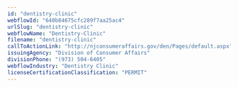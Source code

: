 ```yaml
---
id: "dentistry-clinic"
webflowId: "640b84675cfc289f7aa25ac4"
urlSlug: "dentistry-clinic"
webflowName: "Dentistry-Clinic"
filename: "dentistry-clinic"
callToActionLink: "http://njconsumeraffairs.gov/den/Pages/default.aspx"
issuingAgency: "Division of Consumer Affairs"
divisionPhone: "(973) 504-6405"
webflowIndustry: "Dentistry Clinic"
licenseCertificationClassification: "PERMIT"
---
```

